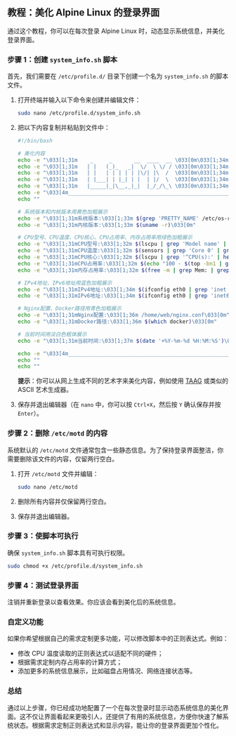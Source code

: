 ## 教程：美化 Alpine Linux 的登录界面

通过这个教程，你可以在每次登录 Alpine Linux 时，动态显示系统信息，并美化登录界面。

### 步骤 1：创建 `system_info.sh` 脚本

首先，我们需要在 `/etc/profile.d/` 目录下创建一个名为 `system_info.sh` 的脚本文件。

1. 打开终端并输入以下命令来创建并编辑文件：

    ```sh
    sudo nano /etc/profile.d/system_info.sh
    ```

2. 把以下内容复制并粘贴到文件中：

    ```sh
    #!/bin/bash

    # 美化内容
    echo -e "\033[1;31m    _     _       __  ____  __ \033[0m\033[1;34m  ______     ______  \033[0m"
    echo -e "\033[1;31m   | |   (_)_   _|  \/  \ \/ / \033[0m\033[1;34m / ___\ \   / /  _ \ \033[0m"
    echo -e "\033[1;31m   | |   | | | | | |\/| |\  /  \033[0m\033[1;34m \___ \ \ / /| |_) | \033[0m"
    echo -e "\033[1;31m   | |___| | |_| | |  | |/  \  \033[0m\033[1;34m  ___) |\ V / |  _ <  \033[0m"
    echo -e "\033[1;31m   |_____|_|\__,_|_|  |_/_/\_\ \033[0m\033[1;34m |____/  \_/  |_| \_\ \033[0m"
    echo -e "\033[4m_______________________________________________________\033[0m"
    echo ""

    # 系统版本和内核版本用黄色加粗展示
    echo -e "\033[1;31m系统版本:\033[1;33m $(grep 'PRETTY_NAME' /etc/os-release | cut -d= -f2 | tr -d '\"')\033[0m"
    echo -e "\033[1;31m内核版本:\033[1;33m $(uname -r)\033[0m"

    # CPU型号、CPU温度、CPU核心、CPU占用率、内存占用率用绿色加粗展示
    echo -e "\033[1;31mCPU型号:\033[1;32m $(lscpu | grep 'Model name' | head -n 1 | cut -d: -f2 | sed 's/^ *//')\033[0m"
    echo -e "\033[1;31mCPU温度:\033[1;32m $(sensors | grep 'Core 0' | grep -o '+[0-9.]*°C' | head -n 1 | cut -d'+' -f2) \033[0m"
    echo -e "\033[1;31mCPU核心:\033[1;32m $(lscpu | grep '^CPU(s):' | head -n 1 | cut -d: -f2 | sed 's/^ *//')\033[0m"
    echo -e "\033[1;31mCPU占用率:\033[1;32m $(echo "100 - $(top -bn1 | grep "Cpu(s)" | sed 's/.*, *\([0-9.]*\)%* id.*/\1/')" | bc)%\033[0m"
    echo -e "\033[1;31m内存占用率:\033[1;32m $(free -m | grep Mem: | grep -o '[0-9]*' | head -n 2 | paste -sd '/' - | while IFS=/ read total used; do echo "$used.00/$total.00 MB ($(echo "scale=2; $used/$total*100" | bc)%)"; done)\033[0m"

    # IPv4地址、IPv6地址用蓝色加粗展示
    echo -e "\033[1;31mIPv4地址:\033[1;34m $(ifconfig eth0 | grep 'inet addr:' | sed -n 's/.*inet addr:\([0-9.]*\).*/\1/p')\033[0m"
    echo -e "\033[1;31mIPv6地址:\033[1;34m $(ifconfig eth0 | grep 'inet6 addr:' | grep -v 'fe80' | sed -n 's/.*inet6 addr: \([a-f0-9:]*\).*/\1/p')\033[0m"

    # Nginx配置、Docker路径用青色加粗展示
    echo -e "\033[1;31mNginx配置:\033[1;36m /home/web/nginx.conf\033[0m"
    echo -e "\033[1;31mDocker路径:\033[1;36m $(which docker)\033[0m"

    # 当前时间用淡白色粗体展示
    echo -e "\033[1;31m当前时间:\033[1;37m $(date '+%Y-%m-%d %H:%M:%S')\033[0m"

    echo -e "\033[4m_______________________________________________________\033[0m"
    echo ""
    echo ""
    ```

    **提示**：你可以从网上生成不同的艺术字来美化内容，例如使用 [TAAG](http://patorjk.com/software/taag/#p=display&f=Graffiti&t=Type%20Something%20) 或类似的 ASCII 艺术生成器。

3. 保存并退出编辑器（在 `nano` 中，你可以按 `Ctrl+X`，然后按 `Y` 确认保存并按 `Enter`）。

### 步骤 2：删除 `/etc/motd` 的内容

系统默认的 `/etc/motd` 文件通常包含一些静态信息。为了保持登录界面整洁，你需要删除该文件的内容，仅留两行空白。

1. 打开 `/etc/motd` 文件并编辑：

    ```sh
    sudo nano /etc/motd
    ```

2. 删除所有内容并仅保留两行空白。

3. 保存并退出编辑器。

### 步骤 3：使脚本可执行

确保 `system_info.sh` 脚本具有可执行权限。

```sh
sudo chmod +x /etc/profile.d/system_info.sh
```

### 步骤 4：测试登录界面

注销并重新登录以查看效果。你应该会看到美化后的系统信息。

### 自定义功能

如果你希望根据自己的需求定制更多功能，可以修改脚本中的正则表达式。例如：

- 修改 CPU 温度读取的正则表达式以适配不同的硬件；
- 根据需求定制内存占用率的计算方式；
- 添加更多的系统信息展示，比如磁盘占用情况、网络连接状态等。

### 总结

通过以上步骤，你已经成功地配置了一个在每次登录时显示动态系统信息的美化界面。这不仅让界面看起来更吸引人，还提供了有用的系统信息，方便你快速了解系统状态。根据需求定制正则表达式和显示内容，能让你的登录界面更加个性化。
